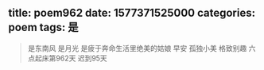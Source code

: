 title: poem962
date: 1577371525000
categories: poem
tags: 是
---
> 是东南风
是月光
是疲于奔命生活里绝美的姑娘
早安
孤独小美
格致别趣
六点起床第962天 迟到95天